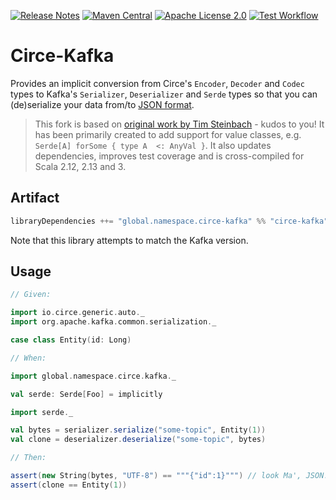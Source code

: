 [![Release Notes](https://img.shields.io/github/release/christian-schlichtherle/circe-kafka.svg)](https://github.com/christian-schlichtherle/circe-kafka/releases/latest)
[![Maven Central](https://img.shields.io/maven-central/v/global.namespace.circe-kafka/circe-kafka_3)](https://search.maven.org/artifact/global.namespace.circe-kafka/circe-kafka_3)
[![Apache License 2.0](https://img.shields.io/github/license/christian-schlichtherle/circe-kafka.svg)](https://www.apache.org/licenses/LICENSE-2.0)
[![Test Workflow](https://github.com/christian-schlichtherle/circe-kafka/workflows/test/badge.svg)](https://github.com/christian-schlichtherle/circe-kafka/actions?query=workflow%3Atest)

# Circe-Kafka

Provides an implicit conversion from Circe's `Encoder`, `Decoder` and `Codec` types to Kafka's `Serializer`,
`Deserializer` and `Serde` types so that you can (de)serialize your data from/to [JSON format](https://json.org).

> This fork is based on [original work by Tim Steinbach](https://github.com/NeQuissimus/circe-kafka) - kudos to you!
> It has been primarily created to add support for value classes, e.g. `Serde[A] forSome { type A  <: AnyVal }`.
> It also updates dependencies, improves test coverage and is cross-compiled for Scala 2.12, 2.13 and 3.

## Artifact

```scala
libraryDependencies ++= "global.namespace.circe-kafka" %% "circe-kafka" % "2.8.0"
```

Note that this library attempts to match the Kafka version.

## Usage

```scala
// Given:

import io.circe.generic.auto._
import org.apache.kafka.common.serialization._

case class Entity(id: Long)

// When:

import global.namespace.circe.kafka._

val serde: Serde[Foo] = implicitly

import serde._

val bytes = serializer.serialize("some-topic", Entity(1))
val clone = deserializer.deserialize("some-topic", bytes)

// Then:

assert(new String(bytes, "UTF-8") == """{"id":1}""") // look Ma', JSON!
assert(clone == Entity(1))
```
